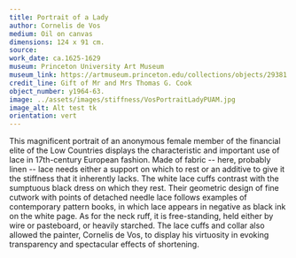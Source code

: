 ```yaml
---
title: Portrait of a Lady
author: Cornelis de Vos
medium: Oil on canvas
dimensions: 124 x 91 cm. 
source: 
work_date: ca.1625-1629
museum: Princeton University Art Museum 
museum_link: https://artmuseum.princeton.edu/collections/objects/29381
credit_line: Gift of Mr and Mrs Thomas G. Cook
object_number: y1964-63.
image: ../assets/images/stiffness/VosPortraitLadyPUAM.jpg
image_alt: Alt test tk
orientation: vert
---
```


This magnificent portrait of an anonymous female member of the financial elite of the Low Countries displays the characteristic and important use of lace in 17th-century European fashion. Made of fabric -- here, probably linen -- lace needs either a support on which to rest or an additive to give it the stiffness that it inherently lacks. The white lace cuffs contrast with the sumptuous black dress on which they rest. Their geometric design of fine cutwork with points of detached needle lace follows examples of contemporary pattern books, in which lace appears in negative as black ink on the white page. As for the neck ruff, it is free-standing, held either by wire or pasteboard, or heavily starched. The lace cuffs and collar also allowed the painter, Cornelis de Vos, to display his virtuosity in evoking transparency and spectacular effects of shortening.     

